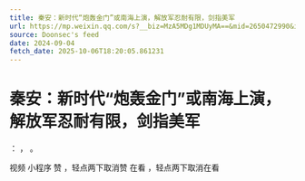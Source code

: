 ```yaml
---
title: 秦安：新时代“炮轰金门”或南海上演，解放军忍耐有限，剑指美军
url: https://mp.weixin.qq.com/s?__biz=MzA5MDg1MDUyMA==&mid=2650472990&idx=1&sn=baa3220a64a2a99f031a1c920c624634
source: Doonsec's feed
date: 2024-09-04
fetch_date: 2025-10-06T18:20:05.861231
---
```


# 秦安：新时代“炮轰金门”或南海上演，解放军忍耐有限，剑指美军

：
，
。

视频
小程序
赞
，轻点两下取消赞
在看
，轻点两下取消在看